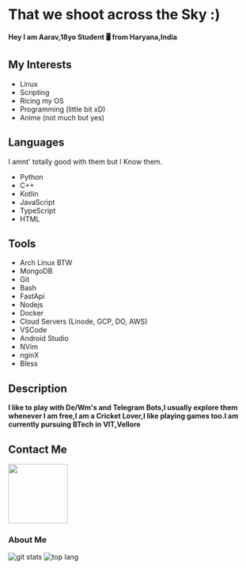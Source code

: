 # That we shoot across the Sky :)
 **Hey I am Aarav,18yo Student 🖥 from Haryana,India**

## My Interests
- Linux
- Scripting
- Ricing my OS
- Programming (little bit xD)
- Anime (not much but yes)

## Languages
I amnt' totally good with them but I Know them.
- Python
- C++
- Kotlin
- JavaScript
- TypeScript
- HTML

## Tools
- Arch Linux BTW
- MongoDB
- Git
- Bash
- FastApi
- Nodejs 
- Docker
- Cloud Servers (Linode, GCP, DO, AWS)
- VSCode
- Android Studio
- NVim
- nginX
- Bless

## Description
**I like to play with De/Wm's and Telegram Bots,I usually explore them whenever I am free,I am a Cricket Lover,I like playing games too.I am currently pursuing BTech in VIT,Vellore**

## Contact Me
<p><a href="https://t.me/VegetaxD"><img src="https://img.shields.io/badge/Telegram-blue?style=for-the-badge&logo=telegram" width="120""/></a></p>

### About Me
![git stats](https://github-readme-stats.vercel.app/api?username=VegetaxD&show_icons=True&count_private=True&theme=tokyonight)
![top lang](https://github-readme-stats.vercel.app/api/top-langs?username=VegetaxD&show_icons=true&theme=tokyonight&layout=compact)
